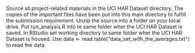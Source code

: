Source all project-related materials in the UCI HAR Dataset directory. The copies of the important files have been put into this main directory to fulfill the submission requirement.
Unzip the source into a folder on your local drive.
Put run_analysis.R into te same folder wher the UCI HAR Dataset is saved. 
In RStudio set working directory to same folder wher the UCI HAR Dataset is housed.
Use data <- read.table("data_set_with_the_averages.txt") to read the data. 
